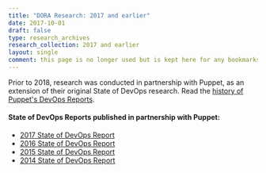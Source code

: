 ```yaml
---
title: "DORA Research: 2017 and earlier"
date: 2017-10-01
draft: false
type: research_archives
research_collection: 2017 and earlier
layout: single
comment: this page is no longer used but is kept here for any bookmarks that people may have.
---
```


Prior to 2018, research was conducted in partnership with Puppet, as an extension of their original State of DevOps research. Read the [history of Puppet's DevOps Reports](https://www.puppet.com/resources/history-of-devops-reports).

#### State of DevOps Reports published in partnership with Puppet:
- [2017 State of DevOps Report](/research/2017)
- [2016 State of DevOps Report](/research/2016)
- [2015 State of DevOps Report](/research/2015)
- [2014 State of DevOps Report](/research/2014/)
